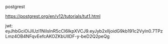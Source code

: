 postgrest

https://postgrest.org/en/v12/tutorials/tut1.html


jwt: eyJhbGciOiJIUzI1NiIsInR5cCI6IkpXVCJ9.eyJyb2xlIjoidG9kb191c2VyIn0.7TPzLmz4OB4NFqvEefcAKOZKbUIIDF-y-beD2Q2peQg
